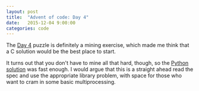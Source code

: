 ```yaml
---
layout: post
title:  "Advent of code: Day 4"
date:   2015-12-04 9:00:00
categories: code 
---
```


The [Day 4][day] puzzle is definitely a mining exercise, which made me think that a C solution would be the best place to start.

It turns out that you don't have to mine all that hard, though, so the [Python solution][code] was fast enough. I would argue that this is a straight ahead read the spec and use the appropriate library problem, with space for those who want to cram in some basic multiprocessing.

[day]: http://adventofcode.com/day/4
[code]: https://github.com/bildzeitung/adventofcode/tree/master/04
